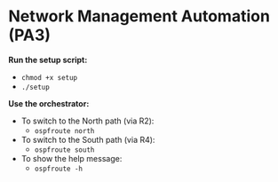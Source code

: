 # Network Management Automation (PA3)

**Run the setup script:**
- `chmod +x setup`
- `./setup`

**Use the orchestrator:**
- To switch to the North path (via R2):
  - `ospfroute north`
- To switch to the South path (via R4):
  - `ospfroute south`
- To show the help message:
  - `ospfroute -h`
